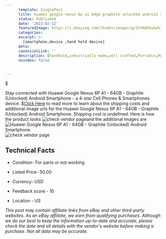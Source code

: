 ```yaml
---
      template: SinglePost
      title: huawei google nexus 6p a1 64gb graphite unlocked android smartphone
      status: Published
      date: '2023-02-12'
      featuredImage: https://i.ebayimg.com/thumbs/images/g/2VYAAOSw1whjva3V/s-l225.jpg
      categories: 
      excerpt: >-
        [smartphone,device ,hand held device]
      meta:
      canonicalLink: ''
      description: [handheld,industrially made,well crafted,Portable,Mobile,Compact,Convenient,Lightweight,Maneuverable,Man-portable,Miniature,Carriable,Hand-held,Light,Holdable,Transportable,Mobile device,Pocket-sized,On-the-go,Wireless,Cordless,Compact size,Convenient size, smartphone,device ,hand held device]
      noindex: false
      
        
---
```

$

Stay connected with Huawei Google Nexus 6P A1 - 64GB - Graphite (Unlocked) Android Smartphone - a 4-star Cell Phones & Smartphones device.
$[Click Here](https://www.ebay.com/itm/125719204780?hash=item1d4572d3ac%3Ag%3A2VYAAOSw1whjva3V&mkevt=1&mkcid=1&mkrid=711-53200-19255-0&campid=%253CePNCampaignId%253E&customid=%253CreferenceId%253E&toolid=10049) to read more to learn about the shipping costs and additional image urls for the Huawei Google Nexus 6P A1 - 64GB - Graphite (Unlocked) Android Smartphone. Shipping cost is undefined. Here is how the product looks ![check vendor page](https://i.ebayimg.com/thumbs/images/g/2VYAAOSw1whjva3V/s-l225.jpg)and the additional images are![Huawei Google Nexus 6P A1 - 64GB - Graphite (Unlocked) Android Smartphone](https://i.ebayimg.com/images/g/2VYAAOSw1whjva3V/s-l1600.jpg)![check vendor page](https://origin-galleryplus.ebayimg.com/ws/web/125719204780_2_0_1/225x225.jpg,https://origin-galleryplus.ebayimg.com/ws/web/125719204780_3_0_1/225x225.jpg,https://origin-galleryplus.ebayimg.com/ws/web/125719204780_4_0_1/225x225.jpg,https://origin-galleryplus.ebayimg.com/ws/web/125719204780_5_0_1/225x225.jpg,https://origin-galleryplus.ebayimg.com/ws/web/125719204780_6_0_1/225x225.jpg,https://origin-galleryplus.ebayimg.com/ws/web/125719204780_7_0_1/225x225.jpg,https://origin-galleryplus.ebayimg.com/ws/web/125719204780_8_0_1/225x225.jpg)



 ## Technical Facts 



     
      

 - Condition- For parts or not working 


      

 - Listed Price- 50.00 


      

 - Currency- USD 


      

 - Feedback score - 10 


      

 - Location - US 


      
      

 *_This post may contain affiliate links from eBay and other third-party websites. As an eBay affiliate, we earn from qualifying purchases. Although we do our best to keep the information up-to-date and accurate, please check the date and all details with the vendor's website before making a purchase. Not all data may be accurate._*






